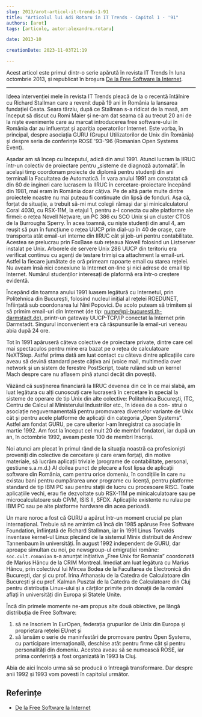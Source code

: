 ```yaml
---
slug: 2013/arot-articol-it-trends-1-91
title: "Articolul lui Adi Rotaru în IT Trends - Capitol 1 - '91"
authors: [arot]
tags: [articole, autor:alexandru.rotaru]

date: 2013-10

creationDate: 2023-11-03T21:19

---
```


Acest articol este primul dintr-o serie apărută în revista IT Trends
în luna octombrie 2013, și republicat în broșura
[De la Free Software la Internet](https://cronica-it.github.io/arhiva/assets/2013/arot-brosura-a5-tipar.pdf).

<!-- truncate -->

---

Ideea intervenției mele în revista IT Trends pleacă de la o recentă
întâlnire cu Richard Stallman care a revenit după 19 ani în România la lansarea fundației Ceata. Seara târziu, după ce Stallman s-a ridicat de
la masă, am început să discut cu Romi Maier și ne-am dat seama că
au trecut 20 ani de la niște evenimente care au marcat introducerea
free software-ului în România dar au influențat și apariția operatorilor Internet. Este vorba, în principal, despre asociația GURU (Grupul Utilizatorilor de Unix din România) și despre seria de conferințe ROSE
'93-'96 (Romanian Open Systems Event).

Așadar am să încep cu începutul, adică din anul 1991. Atunci lucram la IIRUC într-un colectiv de proiectare pentru „sisteme de diagnoză automată”. În același timp coordonam proiecte de diplomă pentru studenți din ani terminali la Facultatea de Automatică.
În vara anului 1991 am constatat că din 60 de ingineri care lucrasem la IIRUC în cercetare-proiectare începând din 1981, mai eram în România doar câțiva. Pe de altă parte multe dintre proiectele noastre nu mai puteau fi continuate din lipsă de fonduri. Așa că, forțat de situație, a trebuit să-mi mut colegii rămași dar și minicalculatorul Coral 4030, cu RSX-11M, la etajul 1, pentru a-l conecta cu alte platforme ale firmei: o rețea Novell Netware, un PC 386 cu SCO Unix și un cluster CTOS de la Burroughs Sperry. În acea toamnă, cu niște studenți din anul 4,
am reușit să pun în funcțiune o rețea UUCP prin dial-up în 40 de orașe, care transporta atât email-uri interne din IIRUC cât și job-uri pentru contabilitate. Acestea se prelucrau prin FoxBase sub rețeaua Novell folosind un Listserver instalat pe Unix. Arborele de servere Unix 286 UUCP din teritoriu era verificat continuu cu agenți de testare trimiși ca attachment la email-uri. Astfel la fiecare jumătate de oră primeam rapoarte email cu starea rețelei. Nu aveam însă nici conexiune
la Internet on-line și nici adrese de email tip Internet. Numărul studenților interesați de plaformă era într-o creștere evidentă.

Începând din toamna anului 1991 luasem legătură cu Internetul, prin Politehnica din București, folosind nucleul inițial al rețelei ROEDUNET, înființată sub coordonarea lui Nini Popovici. De acolo puteam să trimitem și să primim email-uri din Internet (de tip: nume@pi-bucuresti.th-darmstadt.de), printr-un gateway UUCP-TCP/IP conectat la Internet prin Darmstadt. Singurul inconvenient era că răspunsurile la email-uri veneau abia după 24 ore.

Tot în 1991 apăruseră câteva colective de proiectare private, dintre care cel mai spectaculos pentru mine era bazat pe o rețea de calculatoare NeXTStep. Astfel prima dată am luat contact cu câteva dintre aplicațiile care aveau să devină standard peste câțiva ani (voice mail, multimedia over network și un sistem de ferestre PostScript, toate rulând sub un kernel Mach despre care nu aflasem pină atunci decât din povești).

Văzând că susținerea financiară la IIRUC devenea din ce în ce mai slabă, am luat legătura cu alți cunoscuți care lucraseră în cercetare în special la sisteme de operare de tip Unix din alte colective: Politehnica București, ITC, Centru de Calcul al Ministerului Industriilor etc., în ideea de a con-
strui o asociație neguvernamentală pentru promovarea diverselor variante de Unix cât și pentru acele platforme de aplicații din categoria „Open Systems”. Astfel am fondat GURU, pe care ulterior l-am înregistrat ca asociație în martie 1992. Am fost la început cel mult 20 de membri fondatori, iar după un an, în octombrie 1992, aveam peste 100 de membri înscriși.

Noi atunci am plecat în primul rând de la situația noastră ca profesioniști proveniți din colective de cercetare și care eram forțați, din motive materiale, să lucrăm aplicații triviale (programe de contabilitate, personal, gestiune s.a.m.d.) Al doilea punct de plecare a fost lipsa de aplicații software din România, cam pentru orice domeniu, în condițiile în care nu existau bani pentru cumpărarea unor programe cu licență, pentru platforme standard de tip IBM PC sau pentru stații de lucru cu procesoare RISC. Toate aplicațiile vechi, erau fie dezvoltate sub RSX-11M pe minicalculatoare sau pe microcalculatoare sub CP/M, ISIS II, SFDX. Aplicațiile existente nu rulau pe IBM PC sau pe alte platforme hardware din acea perioadă.

Un mare noroc a fost că GURU a apărut într-un moment crucial pe plan internațional. Trebuie să ne amintim că încă din 1985 apăruse Free Software Foundation, înființată de Richard Stallman, iar în 1991 Linus Torvalds inventase kernel-ul Linux plecând de la sistemul Minix distribuit de Andrew Tannenbaum în universități. În august 1992 independent de GURU, dar aproape simultan cu noi, pe newsgroup-ul emigrației române: `soc.cult.romanian` s-a anunțat inițiativa „Free Unix for Romania” coordonată de Marius Hâncu de la CRIM Montreal. Imediat am luat legãtura cu
Marius Hâncu, prin colectivul lui Mircea Bodea de la Facultarea de Electronică din București, dar și cu prof. Irina Athanasiu de la Catedra de Calculatoare din București și cu prof. Kalman Pusztai de la Catedra de Calculatoare din Cluj pentru distribuția Linux-ului și a cărților primite prin donații de la români aflați în universități din Europa și Statele Unite.

Încă din primele momente ne-am propus alte două obiective, pe lângă distribuția de Free Software:

1. să ne înscriem în EurOpen, federația grupurilor de Unix din Europa și proprietara rețelei EUnet și
2. să lansăm o serie de maninfestări de promovare pentru Open Systems, cu participare internațională, deschise atât pentru firme cât și pentru personalități din domeniu. Acestea aveau să se numească ROSE, iar prima conferință a fost organizată în 1993 la Cluj.

Abia de aici încolo urma să se producă o întreagă transformare. Dar despre anii 1992 și 1993 vom povesti în capitolul următor.

## Referințe

- [De la Free Software la Internet](https://cronica-it.github.io/arhiva/assets/2013/arot-brosura-a5-tipar.pdf)
